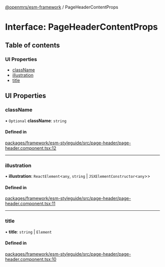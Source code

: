 [@openmrs/esm-framework](../API.md) / PageHeaderContentProps

# Interface: PageHeaderContentProps

## Table of contents

### UI Properties

- [className](PageHeaderContentProps.md#classname)
- [illustration](PageHeaderContentProps.md#illustration)
- [title](PageHeaderContentProps.md#title)

## UI Properties

### className

• `Optional` **className**: `string`

#### Defined in

[packages/framework/esm-styleguide/src/page-header/page-header.component.tsx:12](https://github.com/openmrs/openmrs-esm-core/blob/main/packages/framework/esm-styleguide/src/page-header/page-header.component.tsx#L12)

___

### illustration

• **illustration**: `ReactElement`<`any`, `string` \| `JSXElementConstructor`<`any`\>\>

#### Defined in

[packages/framework/esm-styleguide/src/page-header/page-header.component.tsx:11](https://github.com/openmrs/openmrs-esm-core/blob/main/packages/framework/esm-styleguide/src/page-header/page-header.component.tsx#L11)

___

### title

• **title**: `string` \| `Element`

#### Defined in

[packages/framework/esm-styleguide/src/page-header/page-header.component.tsx:10](https://github.com/openmrs/openmrs-esm-core/blob/main/packages/framework/esm-styleguide/src/page-header/page-header.component.tsx#L10)
